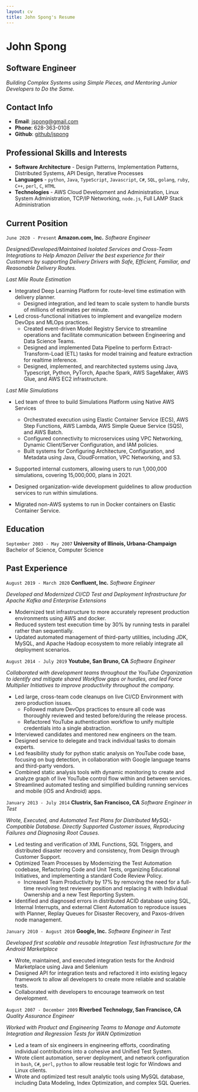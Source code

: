 ```yaml
---
layout: cv
title: John Spong's Resume
---
```


<!---
Using the wonderful layout from https://github.com/elipapa/markdown-cv/
-->

# John Spong

## Software Engineer

_Building Complex Systems using Simple Pieces, and Mentoring Junior Developers to Do the Same._

## Contact Info

* **Email**:       [jspong@gmail.com](mailto:jspong@gmail.com)
* **Phone**:       628-363-0108
* **Github**:      [github/jspong](https://github.com/jspong)


## Professional Skills and Interests

* **Software Architecture** - Design Patterns, Implementation Patterns, Distributed Systems, API Design, Iterative Processes
* **Languages** - `python`, `Java`, `TypeScript`, `Javascript`, `C#`, `SQL`, `golang`, `ruby`, `C++`, `perl`, `C`, `HTML`
* **Technologies** - AWS Cloud Development and Administration, Linux System Administration, TCP/IP Networking, `node.js`, Full LAMP Stack Administration

## Current Position

`June 2020 - Present`
__Amazon.com, Inc.__
*Software Engineer*

_Designed/Developed/Maintained Isolated Services and Cross-Team Integrations to Help Amazon Deliver the best experience for their Customers by supporting Delivery Drivers with Safe, Efficient, Familiar, and Reasonable Delivery Routes._

*Last Mile Route Estimation*

  * Integrated Deep Learning Platform for route-level time estimation with delivery planner.
    * Designed integration, and led team to scale system to handle bursts of millions of estimates per minute.
  * Led cross-functional initiatives to implement and evangelize modern DevOps and MLOps practices.
    * Created event-driven Model Registry Service to streamline operations and facilitate communication between Engineering and Data Science Teams.
    * Designed and implemented Data Pipeline to perform Extract-Transform-Load (ETL) tasks for model training and feature extraction for realtime inference.
    * Designed, implemented, and rearchitected systems using Java, Typescript, Python, PyTorch, Apache Spark, AWS SageMaker, AWS Glue, and AWS EC2 infrastructure.

*Last Mile Simulations*

  * Led team of three to build Simulations Platform using Native AWS Services
    * Orchestrated execution using Elastic Container Service (ECS), AWS Step Functions, AWS Lambda, AWS Simple Queue Service (SQS), and AWS Batch.
    * Configured connectivity to microservices using VPC Networking, Dynamic Client/Server Configuration, and IAM policies.
    * Built systems for Configuring Architecture, Configuration, and Metadata using Java, CloudFormation, VPC Networking, and S3.

  * Supported internal customers, allowing users to run 1,000,000 simulations, covering 15,000,000, plans in 2021.
  * Designed organization-wide development guidelines to allow production services to run within simulations.
  * Migrated non-AWS systems to run in Docker containers on Elastic Container Service.

## Education

`September 2003 - May 2007`
__University of Illinois, Urbana-Champaign__
Bachelor of Science, Computer Science

## Past Experience

`August 2019 - March 2020`
__Confluent, Inc.__
*Software Engineer*

_Developed and Modernized CI/CD Test and Deployment Infrastructure for Apache Kafka and Enterprise Extensions_

* Modernized test infrastructure to more accurately represent production
    environments using AWS and docker.
* Reduced system test execution time by 30% by running tests in parallel rather
    than sequentially.
* Updated automated management of third-party utilities, including JDK, MySQL,
    and Apache Hadoop ecosystem to more reliably integrate all deployment
    scenarios.

`August 2014 - July 2019`
__Youtube, San Bruno, CA__
*Software Engineer*

_Collaborated with development teams throughout the YouTube Organization to identify and mitigate shared Workflow gaps or hurdles, and led Force Multiplier Initiatives to improve productivity throughout the company._

* Led large, cross-team code cleanups on live CI/CD Environment with zero production issues.
    * Followed mature DevOps practices to ensure all code was thoroughly reviewed and tested before/during
      the release process.
    * Refactored YouTube authentication workflow to unify multiple credentials
      into a single abstraction.
* Interviewed candidates and mentored new engineers on the team.
* Designed service to delegate and track individual tasks to domain experts.
* Led feasibility study for python static analysis on YouTube code base, focusing
  on bug detection, in collaboration with Google language teams and
  third-party vendors.
* Combined static analysis tools with dynamic monitoring to create and
  analyze graph of live YouTube control flow within and between services.
* Streamlined automated testing and simplified building running services
  and mobile (iOS and Android) apps.

`January 2013 - July 2014`
__Clustrix, San Francisco, CA__
*Software Engineer in Test*

_Wrote, Executed, and Automated Test Plans for Distributed MySQL-Compatible Database. Directly Supported Customer issues, Reproducing Failures and Diagnosing Root Causes._

* Led testing and verification of XML Functions, SQL Triggers, and
  distributed disaster recovery and consistency, from Design through Customer Support.
* Optimized Team Processes by Modernizing the Test Automation codebase,
  Refactoring Code and Unit Tests, organizing Educational Initiatives,
  and implementing a standard Code Review Policy.
    * Increased Team Productivity by 17% by removing the need for a full-time
      revolving test reviewer position and replacing it with Individual Ownership
      and a new Test Reporting System.
* Identified and diagnosed errors in distributed ACID database using SQL,
  Internal Interrupts, and external Client Automation to reproduce issues with Planner,
  Replay Queues for Disaster Recovery, and Paxos-driven node management.

`January 2010 - August 2010`
__Google, Inc.__
*Software Engineer in Test*

_Developed first scalable and reusable Integration Test Infrastructure for the Android Marketplace_

* Wrote, maintained, and executed integration tests for the Android
  Marketplace using Java and Selenium
* Designed API for integration tests and refactored it into existing
  legacy framework to allow all developers to create more reliable and
  scalable tests.
* Collaborated with developers to encourage teamwork on test development.

`August 2007 - December 2009`
__Riverbed Technology, San Francisco, CA__
*Quality Assurance Engineer*

_Worked with Product and Engineering Teams to Manage and Automate Integration and Regression Tests for WAN Optimization_

* Led a team of six engineers in engineering efforts, coordinating
  individual contributions into a cohesive and Unified Test System.
* Wrote client automation, server deployment, and network configuration in `bash`, `C#`, `perl`, `python` to allow reusable test logic for Windows and Linux clients.
* Wrote and optimized test result analytic tools using MySQL database, including Data Modeling, Index Optimization, and complex SQL Queries.

